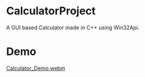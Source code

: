 # CalculatorProject
A GUI based Calculator made in C++ using Win32Api. 

# Demo
[Calculator_Demo.webm](https://github.com/MYK-123/Calculator/assets/65278517/a74c2e85-cd68-4b70-85ec-bb0ea5776b5b)
